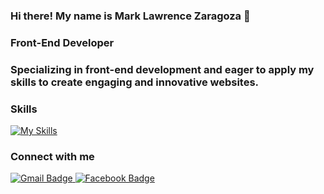 ### Hi there! My name is Mark Lawrence Zaragoza 🙂

### Front-End Developer 

### Specializing in front-end development and eager to apply my skills to create engaging and innovative websites.

### Skills

[![My Skills](https://skillicons.dev/icons?i=html,css,js,react,tailwind,figma)](https://skillicons.dev)&nbsp;

### Connect with me

<div id="badges">
  <a href="https://mail.google.com/mail/u/0/#inbox?compose=DmwnWtDsVwVbNPqWRTnTfLBXbbkrLZFszhJkslqkTPRtmbHgdwkSzrBJJjbtpWZZrSLZsnmLlXDQ"  target="blank">
    <img src="https://img.shields.io/badge/Gmail-white?style=for-the-badge&logo=gmail&logoColor=red" alt="Gmail Badge"/>
  </a>
   <a href="https://www.facebook.com/makrenzar1/"  target="blank">
    <img src="https://img.shields.io/badge/Facebook-white?style=for-the-badge&logo=facebook&logoColor=blue" alt="Facebook Badge" />
  </a>
</div>
